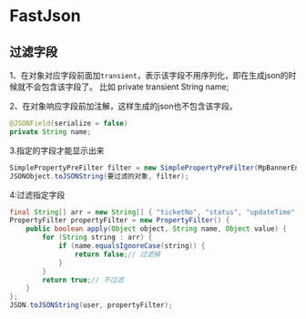 # FastJson
<!-- @author DHJT 2018-12-19 -->

## 过滤字段
1、在对象对应字段前面加`transient`，表示该字段不用序列化，即在生成json的时候就不会包含该字段了。
比如
  private transient String name;  

2、在对象响应字段前加注解，这样生成的json也不包含该字段。
``` java
@JSONField(serialize = false)
private String name;
```

3.指定的字段才能显示出来
``` java
SimplePropertyPreFilter filter = new SimplePropertyPreFilter(MpBannerEntity.class, "title", "thumbUrl", "url");
JSONObject.toJSONString(要过滤的对象, filter);
```

4:过滤指定字段
``` java
final String[] arr = new String[] { "ticketNo", "status", "updateTime", "createTime" };
PropertyFilter propertyFilter = new PropertyFilter() {
    public boolean apply(Object object, String name, Object value) {
        for (String string : arr) {
            if (name.equalsIgnoreCase(string)) {
                return false;// 过滤掉
            }
        }
        return true;// 不过滤
    }
};
JSON.toJSONString(user, propertyFilter);
```